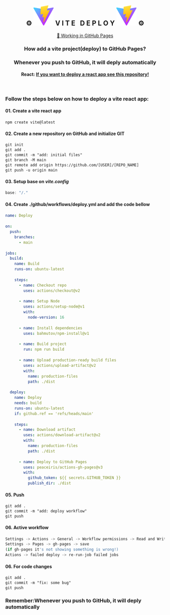 <div align="center">
    <h2>
        ⚙ <img src="./public/vite.svg" className="logo" alt="Vite logo" />
        V I T E &nbsp; D E P L O Y 
        <img src="./public/vite.svg" className="logo" alt="Vite logo" /> ⚙
    </h2>
    <a href="https://andredavedovicz.github.io/vite-deploy/" target="_blank">🔗 Working in GitHub Pages</a>
    <h3>How add a vite project(deploy) to GitHub Pages? </h3>
    <h3>Whenever you push to GitHub, it will deply automatically</h3>
    <h4>React: <a href="https://github.com/andredavedovicz/react-deploy" target="_blank">If you want to deploy a react app see this repository!</a></h4>
</div>



<br>

### Follow the steps below on how to deploy a vite react app:

#### 01. Create a vite react app
```npm
npm create vite@latest
```

#### 02. Create a new repository on GitHub and initialize GIT
```git
git init 
git add . 
git commit -m "add: initial files" 
git branch -M main 
git remote add origin https://github.com/[USER]/[REPO_NAME] 
git push -u origin main
```

#### 03. Setup base on *vite.config*
```js
base: "/."
```

#### 04. Create ./github/workflows/deploy.yml and add the code bellow
```yml
name: Deploy

on:
  push:
    branches:
      - main

jobs:
  build:
    name: Build
    runs-on: ubuntu-latest

    steps:
      - name: Checkout repo
        uses: actions/checkout@v2

      - name: Setup Node
        uses: actions/setup-node@v1
        with:
          node-version: 16

      - name: Install dependencies
        uses: bahmutov/npm-install@v1

      - name: Build project
        run: npm run build

      - name: Upload production-ready build files
        uses: actions/upload-artifact@v2
        with:
          name: production-files
          path: ./dist

  deploy:
    name: Deploy
    needs: build
    runs-on: ubuntu-latest
    if: github.ref == 'refs/heads/main'

    steps:
      - name: Download artifact
        uses: actions/download-artifact@v2
        with:
          name: production-files
          path: ./dist

      - name: Deploy to GitHub Pages
        uses: peaceiris/actions-gh-pages@v3
        with:
          github_token: ${{ secrets.GITHUB_TOKEN }}
          publish_dir: ./dist
```

#### 05. Push
```git
git add . 
git commit -m "add: deploy workflow" 
git push
```

#### 06. Active workflow
```js
Settings -> Actions -> General -> Workflow permissions -> Read and Write permissions 
Settings -> Pages -> gh-pages -> save
(if gh-pages it's not showing something is wrong!) 
Actions -> failed deploy -> re-run-job failed jobs 

```

#### 06. For code changes
```git
git add . 
git commit -m "fix: some bug" 
git push
```
<h3>Remember:Whenever you push to GitHub, it will deply automatically</h3>
